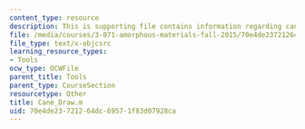```yaml
---
content_type: resource
description: This is supporting file contains information regarding cane_draw.
file: /media/courses/3-071-amorphous-materials-fall-2015/70e4de23721264dc69571f83d07928ca_Cane_Draw.m
file_type: text/x-objcsrc
learning_resource_types:
- Tools
ocw_type: OCWFile
parent_title: Tools
parent_type: CourseSection
resourcetype: Other
title: Cane_Draw.m
uid: 70e4de23-7212-64dc-6957-1f83d07928ca
---
```

